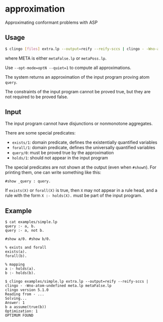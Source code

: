 # approximation
Approximating conformant problems with ASP

## Usage
```bash
$ clingo [files] extra.lp --output=reify --reify-sccs | clingo - -Wno-atom-undefined meta.lp META
```
where META is either `metaFalse.lp` or `metaPoss.lp`.

Use ``--opt-mode=optN --quiet=1`` to compute all approximations.

The system returns an approximation of the input program proving atom ``query``.

The constraints of the input program cannot be proved true, 
but they are not required to be proved false.

## Input
The input program cannot have disjunctions or nonmonotone aggregates.

There are some special predicates: 
- ``exists/1``: domain predicate, defines the existentially quantified variables
- ``forall/1``: domain predicate, defines the universally quantified variables
- ``query/0``: must be proved true by the approximation
- ``holds/1``: should not appear in the input program

The special predicates are not shown at the output (even when ``#show``n).
For printing them, one can write something like this:
```
#show _query : query.
```

If ``exists(X)`` or ``forall(X)`` is true, 
then ``X`` may not appear in a rule head, 
and a rule with the form ``X :- holds(X).``
must be part of the input program.



## Example
```
$ cat examples/simple.lp 
query :- a, b.
query :- a, not b.

#show a/0. #show b/0.

% exists and forall
exists(a).
forall(b).

% mapping 
a :- holds(a).
b :- holds(b).

$ clingo examples/simple.lp extra.lp --output=reify --reify-sccs | clingo - -Wno-atom-undefined meta.lp metaFalse.lp
clingo version 5.1.0
Reading from - ...
Solving...
Answer: 1
b a assume(true(b))
Optimization: 1
OPTIMUM FOUND
```
